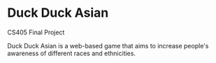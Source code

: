 Duck Duck Asian
===============
CS405 Final Project

Duck Duck Asian is a web-based game that aims to increase people's
awareness of different races and ethnicities.

